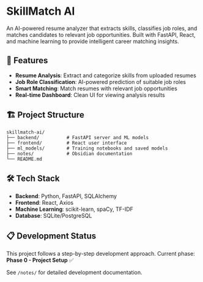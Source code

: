 # SkillMatch AI

An AI-powered resume analyzer that extracts skills, classifies job roles, and matches candidates to relevant job opportunities. Built with FastAPI, React, and machine learning to provide intelligent career matching insights.

## 🚀 Features

- **Resume Analysis**: Extract and categorize skills from uploaded resumes
- **Job Role Classification**: AI-powered prediction of suitable job roles
- **Smart Matching**: Match resumes with relevant job opportunities
- **Real-time Dashboard**: Clean UI for viewing analysis results

## 🏗️ Project Structure

```
skillmatch-ai/
├── backend/          # FastAPI server and ML models
├── frontend/         # React user interface
├── ml_models/        # Training notebooks and saved models
├── notes/            # Obsidian documentation
└── README.md
```

## 🛠️ Tech Stack

- **Backend**: Python, FastAPI, SQLAlchemy
- **Frontend**: React, Axios
- **Machine Learning**: scikit-learn, spaCy, TF-IDF
- **Database**: SQLite/PostgreSQL

## 📋 Development Status

This project follows a step-by-step development approach. Current phase: **Phase 0 - Project Setup** ✅

See `/notes/` for detailed development documentation.